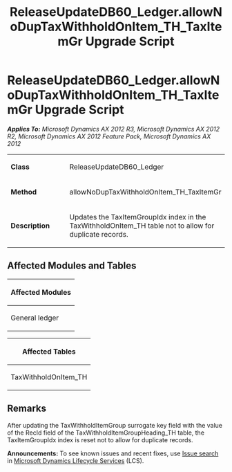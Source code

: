 ﻿---
title: ReleaseUpdateDB60_Ledger.allowNoDupTaxWithholdOnItem_TH_TaxItemGr Upgrade Script
TOCTitle: ReleaseUpdateDB60_Ledger.allowNoDupTaxWithholdOnItem_TH_TaxItemGr Upgrade Script
ms:assetid: 53ebdc78-2b93-037e-9173-450975779256
ms:mtpsurl: https://msdn.microsoft.com/en-us/library/JJ736128(v=AX.60)
ms:contentKeyID: 49708304
ms.date: 05/18/2015
mtps_version: v=AX.60
---

# ReleaseUpdateDB60\_Ledger.allowNoDupTaxWithholdOnItem\_TH\_TaxItemGr Upgrade Script 


_**Applies To:** Microsoft Dynamics AX 2012 R3, Microsoft Dynamics AX 2012 R2, Microsoft Dynamics AX 2012 Feature Pack, Microsoft Dynamics AX 2012_

<table>
<colgroup>
<col style="width: 50%" />
<col style="width: 50%" />
</colgroup>
<tbody>
<tr class="odd">
<td><p><strong>Class</strong></p></td>
<td><p>ReleaseUpdateDB60_Ledger</p></td>
</tr>
<tr class="even">
<td><p><strong>Method</strong></p></td>
<td><p>allowNoDupTaxWithholdOnItem_TH_TaxItemGr</p></td>
</tr>
<tr class="odd">
<td><p><strong>Description</strong></p></td>
<td><p>Updates the TaxItemGroupIdx index in the TaxWithholdOnItem_TH table not to allow for duplicate records.</p></td>
</tr>
</tbody>
</table>


## Affected Modules and Tables

<table>
<colgroup>
<col style="width: 100%" />
</colgroup>
<thead>
<tr class="header">
<th><p>Affected Modules</p></th>
</tr>
</thead>
<tbody>
<tr class="odd">
<td><p>General ledger</p></td>
</tr>
</tbody>
</table>


<table>
<colgroup>
<col style="width: 100%" />
</colgroup>
<thead>
<tr class="header">
<th><p>Affected Tables</p></th>
</tr>
</thead>
<tbody>
<tr class="odd">
<td><p>TaxWithholdOnItem_TH</p></td>
</tr>
</tbody>
</table>


## Remarks

After updating the TaxWithholdItemGroup surrogate key field with the value of the RecId field of the TaxWithholdItemGroupHeading\_TH table, the TaxItemGroupIdx index is reset not to allow for duplicate records.

  
**Announcements:** To see known issues and recent fixes, use [Issue search](http://go.microsoft.com/fwlink/?linkid=389258) in [Microsoft Dynamics Lifecycle Services](http://go.microsoft.com/fwlink/?linkid=306505) (LCS).

